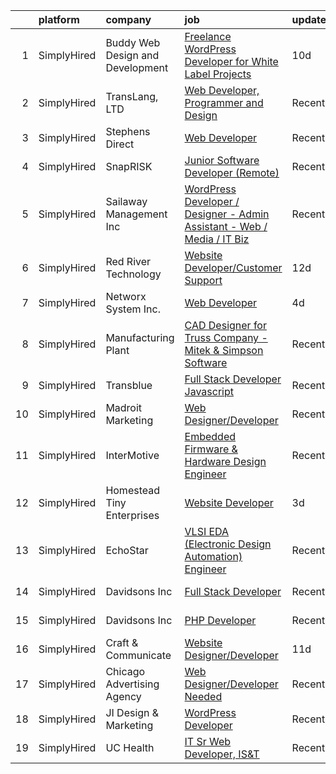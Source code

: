 

|    | platform    | company                          | job                                                                                                                                                                                  | update_time   | location                |
|---:|:------------|:---------------------------------|:-------------------------------------------------------------------------------------------------------------------------------------------------------------------------------------|:--------------|:------------------------|
|  1 | SimplyHired | Buddy Web Design and Development | [Freelance WordPress Developer for White Label Projects](https://www.simplyhired.com/job/7PDDIWebbIGWebKc_1Ybi7-sqWjppzP5mD5jULXs5iZSWq-v5RZ3GA?q=design+developer)                  | 10d           | Remote                  |
|  2 | SimplyHired | TransLang, LTD                   | [Web Developer, Programmer and Design](https://www.simplyhired.com/job/aZP94OndYlzzLfDpB495-tIPZYjTy6ef1N3Tpk5cXO0iPYc-v3d1uA?q=design+developer)                                    | Recently      | Fort McNair, DC         |
|  3 | SimplyHired | Stephens Direct                  | [Web Developer](https://www.simplyhired.com/job/WfcEF0ucoyhMtkUbNdcWGjC67iwGiKdVMpOEhSPV5gIDpzux8axNCw?q=design+developer)                                                           | Recently      | Kettering, OH           |
|  4 | SimplyHired | SnapRISK                         | [Junior Software Developer (Remote)](https://www.simplyhired.com/job/aW3MzWrbiKvm5BHzDXyGH6UsKd8fyLTSPOHTeWrIVBw75OFDbDY4zg?q=design+developer)                                      | Recently      | Remote                  |
|  5 | SimplyHired | Sailaway Management Inc          | [WordPress Developer / Designer - Admin Assistant - Web / Media / IT Biz](https://www.simplyhired.com/job/FJDvWm0DafznlRoAod-PpZvtF4MJzFnu_d0EHSGblEUqFZI3E6mLJA?q=design+developer) | Recently      | Saint Simons Island, GA |
|  6 | SimplyHired | Red River Technology             | [Website Developer/Customer Support](https://www.simplyhired.com/job/CRVK6TVWRSb3jbGjFz65ac95CFpph9mNqcrgQQ4MrJ4_oIm__nsSbw?q=design+developer)                                      | 12d           | Remote                  |
|  7 | SimplyHired | Networx System Inc.              | [Web Developer](https://www.simplyhired.com/job/ArO_hQyfg5Ffkiw8IUmQqX-SZ2pDCAkbCFz6nUDFab3fIHCtYoElAA?q=design+developer)                                                           | 4d            | Remote                  |
|  8 | SimplyHired | Manufacturing Plant              | [CAD Designer for Truss Company - Mitek & Simpson Software](https://www.simplyhired.com/job/Si0P3Lb7aY6oFpNVjs3JpE_XCDoesr7o0UUlZRqYW0U7jgGYJ4p_uA?q=design+developer)               | Recently      | Fort Pierce, FL         |
|  9 | SimplyHired | Transblue                        | [Full Stack Developer Javascript](https://www.simplyhired.com/job/9SBJocc6zOI28ZJhLkVs9nnEJdGpA_q3zBDcvd4wE8pOCnsTZqgE2w?q=design+developer)                                         | Recently      | Snohomish, WA           |
| 10 | SimplyHired | Madroit Marketing                | [Web Designer/Developer](https://www.simplyhired.com/job/2ECCZKv_yRidqYSoG3u4dtl6EIssDNlefGaCRzsDoIHb3JnxZOP6Lw?q=design+developer)                                                  | Recently      | Remote                  |
| 11 | SimplyHired | InterMotive                      | [Embedded Firmware & Hardware Design Engineer](https://www.simplyhired.com/job/YRYdqR0oW6N3oDii1uJvpmPCoo6iq236sLqQ7eabt5TvIA-9x4o2-Q?q=design+developer)                            | Recently      | Auburn, CA              |
| 12 | SimplyHired | Homestead Tiny Enterprises       | [Website Developer](https://www.simplyhired.com/job/HVtd09N6ZKa9EGYF6ymFFvQTosdvUVJjJWREsEDCukg9pfl9ERWoJQ?q=design+developer)                                                       | 3d            | Williston, FL           |
| 13 | SimplyHired | EchoStar                         | [VLSI EDA (Electronic Design Automation) Engineer](https://www.simplyhired.com/job/1SsTIJ0ivxoQQ3KRAelqo1-NvS__EdnrWIAj9KBVclJhZuRDpS8sfw?q=design+developer)                        | Recently      | Germantown, MD          |
| 14 | SimplyHired | Davidsons Inc                    | [Full Stack Developer](https://www.simplyhired.com/job/v6ILE6rFNMFBKIWAX-xCb48cmUa0oTcZB0kfE0Kkx9be1KXoud24cA?q=design+developer)                                                    | Recently      | Greensboro, NC          |
| 15 | SimplyHired | Davidsons Inc                    | [PHP Developer](https://www.simplyhired.com/job/qUARsripjYd7vj917JK8vmTxZSMibI733fHlfItYqOa-22Iol4eznA?q=design+developer)                                                           | Recently      | Greensboro, NC          |
| 16 | SimplyHired | Craft & Communicate              | [Website Designer/Developer](https://www.simplyhired.com/job/Ta_l3uYaH0BdRDkXoCm9ovgXUl6A4yEz4iQF2GO8qRBqNMQLCJAIPw?q=design+developer)                                              | 11d           | Remote                  |
| 17 | SimplyHired | Chicago Advertising Agency       | [Web Designer/Developer Needed](https://www.simplyhired.com/job/3WomrldDVp_gZau2C1LngZoA36zG91ldOR1uxfIywCG-c5eoqglKUw?q=design+developer)                                           | Recently      | Remote                  |
| 18 | SimplyHired | JI Design & Marketing            | [WordPress Developer](https://www.simplyhired.com/job/wbizTE3tF4yl6yq1hW8ggwAyYZQZdZ60OpBwK8QaCsXk9wu0SRcjTA?q=design+developer)                                                     | Recently      | Remote                  |
| 19 | SimplyHired | UC Health                        | [IT Sr Web Developer, IS&T](https://www.simplyhired.com/job/n-rFFCpYLnp_WyhHepx_b0pKhbA28I9_Qg03dTol2BufNWhGVvPV5Q?q=design+developer)                                               | Recently      | Cincinnati, OH          |